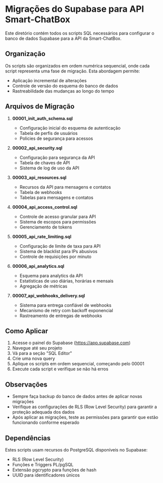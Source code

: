 # Migrações do Supabase para API Smart-ChatBox

Este diretório contém todos os scripts SQL necessários para configurar o banco de dados Supabase para a API da Smart-ChatBox.

## Organização

Os scripts são organizados em ordem numérica sequencial, onde cada script representa uma fase de migração. Esta abordagem permite:

- Aplicação incremental de alterações
- Controle de versão do esquema do banco de dados
- Rastreabilidade das mudanças ao longo do tempo

## Arquivos de Migração

1. **00001_init_auth_schema.sql**
   - Configuração inicial do esquema de autenticação
   - Tabela de perfis de usuários
   - Policies de segurança para acessos

2. **00002_api_security.sql**
   - Configuração para segurança da API
   - Tabela de chaves de API
   - Sistema de log de uso da API

3. **00003_api_resources.sql**
   - Recursos da API para mensagens e contatos
   - Tabela de webhooks
   - Tabelas para mensagens e contatos

4. **00004_api_access_control.sql**
   - Controle de acesso granular para API
   - Sistema de escopos para permissões
   - Gerenciamento de tokens

5. **00005_api_rate_limiting.sql**
   - Configuração de limite de taxa para API
   - Sistema de blacklist para IPs abusivos
   - Controle de requisições por minuto

6. **00006_api_analytics.sql**
   - Esquema para analytics da API
   - Estatísticas de uso diárias, horárias e mensais
   - Agregação de métricas

7. **00007_api_webhooks_delivery.sql**
   - Sistema para entrega confiável de webhooks
   - Mecanismo de retry com backoff exponencial
   - Rastreamento de entregas de webhooks

## Como Aplicar

1. Acesse o painel do Supabase (https://app.supabase.com)
2. Navegue até seu projeto
3. Vá para a seção "SQL Editor"
4. Crie uma nova query
5. Aplique os scripts em ordem sequencial, começando pelo 00001
6. Execute cada script e verifique se não há erros

## Observações

- Sempre faça backup do banco de dados antes de aplicar novas migrações
- Verifique as configurações de RLS (Row Level Security) para garantir a proteção adequada dos dados
- Após aplicar as migrações, teste as permissões para garantir que estão funcionando conforme esperado

## Dependências

Estes scripts usam recursos do PostgreSQL disponíveis no Supabase:
- RLS (Row Level Security)
- Funções e Triggers PL/pgSQL
- Extensão pgcrypto para funções de hash
- UUID para identificadores únicos